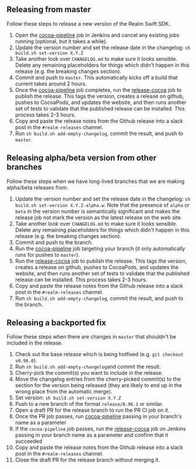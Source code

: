 ## Releasing from master

Follow these steps to release a new version of the Realm Swift SDK.

1. Open the [cocoa-pipeline](https://ci.realm.io/job/cocoa-pipeline/) job in Jenkins and cancel any existing jobs running (optional, but it takes a while).
2. Update the version number and set the release date in the changelog: `sh build.sh set-version X.Y.Z`
3. Take another look over `CHANGELOG.md` to make sure it looks sensible. Delete any remaining placeholders for things which didn't happen in this release (e.g. the breaking changes section).
4. Commit and push to `master`. This automatically kicks off a build that current takes around 2 hours.
5. Once the [cocoa-pipeline](https://ci.realm.io/job/cocoa-pipeline/) job completes, run the [release-cocoa](https://ci.realm.io/job/release-cocoa/) job to publish the release. This tags the version, creates a release on github, pushes to CocoaPods, and updates the website, and then runs another set of tests to validate that the published release can be installed. This process takes 2-3 hours.
6. Copy and paste the release notes from the Github release into a slack post in the `#realm-releases` channel.
7. Run `sh build.sh add-empty-changelog`, commit the result, and push to `master`.

## Releasing alpha/beta version from other branches

Follow these steps when we have long-lived branches that we are making alpha/beta releases from.

1. Update the version number and set the release date in the changelog: `sh build.sh set-version X.Y.Z-alpha.w`. Note that the presence of `alpha` or `beta` in the version number is semantically significant and makes the release job not mark the version as the latest release on the web site.
2. Take another look over `CHANGELOG.md` to make sure it looks sensible. Delete any remaining placeholders for things which didn't happen in this release (e.g. the breaking changes section).
3. Commit and push to the branch.
4. Run the [cocoa-pipeline](https://ci.realm.io/job/cocoa-pipeline/) job targeting your branch (it only automatically runs for pushes to `master`).
5. Run the [release-cocoa](https://ci.realm.io/job/release-cocoa/) job to publish the release. This tags the version, creates a release on github, pushes to CocoaPods, and updates the website, and then runs another set of tests to validate that the published release can be installed. This process takes 2-3 hours.
6. Copy and paste the release notes from the Github release into a slack post in the `#realm-releases` channel.
7. Run `sh build.sh add-empty-changelog`, commit the result, and push to the branch.

## Releasing a backported fix

Follow these steps when there are changes in `master` that shouldn't be included in the release.

1. Check out the base release which is being hotfixed (e.g. `git checkout v0.96.0`).
2. Run `sh build.sh add-empty-changelog`and  commit the result.
3. Cherry-pick the commit(s) you want to include in the release.
4. Move the changelog entries from the cherry-picked commit(s) to the section for the version being released (they are likely to end up in the wrong place from the automatic merge).
5. Set version: `sh build.sh set-version X.Y.Z`
6. Push to a new branch of the format `release/0.96.1` or similar.
7. Open a draft PR for the release branch to run the PR CI job on it.
8. Once the PR job passes, run [cocoa-pipeline](https://ci.realm.io/job/cocoa-pipeline/) passing in your branch's name as a parameter
8. If the `cocoa-pipeline` job passes, run the [release-cocoa](https://ci.realm.io/job/release-cocoa/) job on Jenkins passing in your branch name as a parameter and confirm that it succeeded
9. Copy and paste the release notes from the Github release into a slack post in the `#realm-releases` channel.
10. Close the draft PR for the release branch without merging it.
